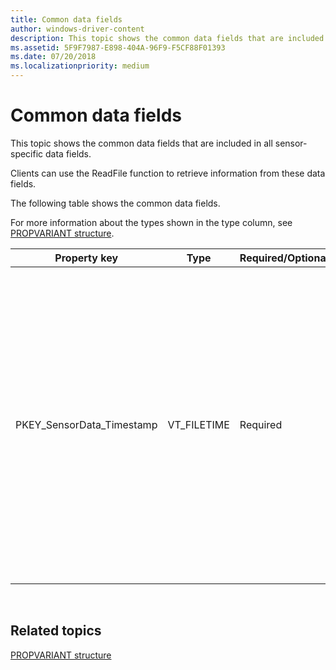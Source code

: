 ```yaml
---
title: Common data fields
author: windows-driver-content
description: This topic shows the common data fields that are included in all sensor-specific data fields.
ms.assetid: 5F9F7987-E898-404A-96F9-F5CF88F01393
ms.date: 07/20/2018
ms.localizationpriority: medium
---
```


# Common data fields


This topic shows the common data fields that are included in all sensor-specific data fields.

Clients can use the ReadFile function to retrieve information from these data fields.

The following table shows the common data fields.

For more information about the types shown in the type column, see [PROPVARIANT structure](http://go.microsoft.com/fwlink/p/?linkid=313395).

|Property key|Type|Required/Optional|Description|
| --- | --- | --- | --- |
|PKEY_SensorData_Timestamp|VT_FILETIME|Required|The file time computed by the driver in UTC format. The class extension (CX) provides a helper function to convert ticks from boot to FILETIME so that remote systems don’t have to synchronize to the system clock.|

 

## Related topics


[PROPVARIANT structure](http://go.microsoft.com/fwlink/p/?linkid=313395)

 

 






